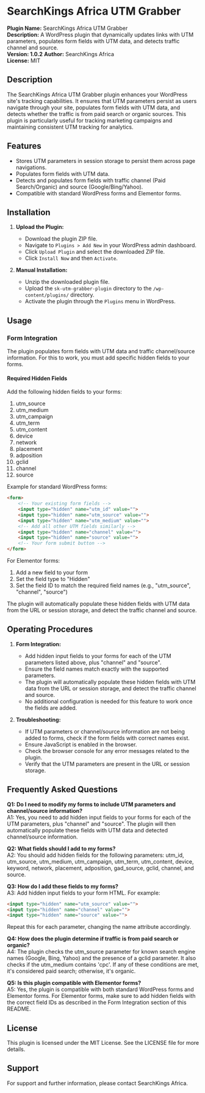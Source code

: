 # SearchKings Africa UTM Grabber

**Plugin Name:** SearchKings Africa UTM Grabber  
**Description:** A WordPress plugin that dynamically updates links with UTM parameters, populates form fields with UTM data, and detects traffic channel and source.  
**Version: 1.0.2**
**Author:** SearchKings Africa  
**License:** MIT  

## Description

The SearchKings Africa UTM Grabber plugin enhances your WordPress site's tracking capabilities. It ensures that UTM parameters persist as users navigate through your site, populates form fields with UTM data, and detects whether the traffic is from paid search or organic sources. This plugin is particularly useful for tracking marketing campaigns and maintaining consistent UTM tracking for analytics.

## Features

- Stores UTM parameters in session storage to persist them across page navigations.
- Populates form fields with UTM data.
- Detects and populates form fields with traffic channel (Paid Search/Organic) and source (Google/Bing/Yahoo).
- Compatible with standard WordPress forms and Elementor forms.

## Installation

1. **Upload the Plugin:**
   - Download the plugin ZIP file.
   - Navigate to `Plugins > Add New` in your WordPress admin dashboard.
   - Click `Upload Plugin` and select the downloaded ZIP file.
   - Click `Install Now` and then `Activate`.

2. **Manual Installation:**
   - Unzip the downloaded plugin file.
   - Upload the `sk-utm-grabber-plugin` directory to the `/wp-content/plugins/` directory.
   - Activate the plugin through the `Plugins` menu in WordPress.

## Usage

### Form Integration

The plugin populates form fields with UTM data and traffic channel/source information. For this to work, you must add specific hidden fields to your forms.

#### Required Hidden Fields

Add the following hidden fields to your forms:

1. utm_source
2. utm_medium
3. utm_campaign
4. utm_term
5. utm_content
6. device
7. network
8. placement
9. adposition
10. gclid
11. channel
12. source

Example for standard WordPress forms:
```html
<form>
    <!-- Your existing form fields -->
    <input type="hidden" name="utm_id" value="">
    <input type="hidden" name="utm_source" value="">
    <input type="hidden" name="utm_medium" value="">
    <!-- Add all other UTM fields similarly -->
    <input type="hidden" name="channel" value="">
    <input type="hidden" name="source" value="">
    <!-- Your form submit button -->
</form>
```

For Elementor forms:
1. Add a new field to your form
2. Set the field type to "Hidden"
3. Set the field ID to match the required field names (e.g., "utm_source", "channel", "source")

The plugin will automatically populate these hidden fields with UTM data from the URL or session storage, and detect the traffic channel and source.

## Operating Procedures

1. **Form Integration:**
   - Add hidden input fields to your forms for each of the UTM parameters listed above, plus "channel" and "source".
   - Ensure the field names match exactly with the supported parameters.
   - The plugin will automatically populate these hidden fields with UTM data from the URL or session storage, and detect the traffic channel and source.
   - No additional configuration is needed for this feature to work once the fields are added.

2. **Troubleshooting:**
   - If UTM parameters or channel/source information are not being added to forms, check if the form fields with correct names exist.
   - Ensure JavaScript is enabled in the browser.
   - Check the browser console for any error messages related to the plugin.
   - Verify that the UTM parameters are present in the URL or session storage.


## Frequently Asked Questions

**Q1: Do I need to modify my forms to include UTM parameters and channel/source information?**  
A1: Yes, you need to add hidden input fields to your forms for each of the UTM parameters, plus "channel" and "source". The plugin will then automatically populate these fields with UTM data and detected channel/source information.

**Q2: What fields should I add to my forms?**  
A2: You should add hidden fields for the following parameters: utm_id, utm_source, utm_medium, utm_campaign, utm_term, utm_content, device, keyword, network, placement, adposition, gad_source, gclid, channel, and source.

**Q3: How do I add these fields to my forms?**  
A3: Add hidden input fields to your form HTML. For example:
```html
<input type="hidden" name="utm_source" value="">
<input type="hidden" name="channel" value="">
<input type="hidden" name="source" value="">
```
Repeat this for each parameter, changing the name attribute accordingly.

**Q4: How does the plugin determine if traffic is from paid search or organic?**  
A4: The plugin checks the utm_source parameter for known search engine names (Google, Bing, Yahoo) and the presence of a gclid parameter. It also checks if the utm_medium contains 'cpc'. If any of these conditions are met, it's considered paid search; otherwise, it's organic.

**Q5: Is this plugin compatible with Elementor forms?**  
A5: Yes, the plugin is compatible with both standard WordPress forms and Elementor forms. For Elementor forms, make sure to add hidden fields with the correct field IDs as described in the Form Integration section of this README.

## License

This plugin is licensed under the MIT License. See the LICENSE file for more details.

## Support

For support and further information, please contact SearchKings Africa.

